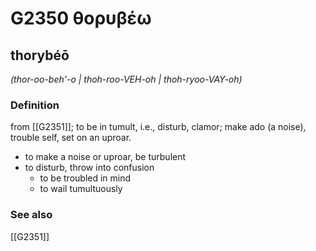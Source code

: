# G2350 θορυβέω

## thorybéō

_(thor-oo-beh'-o | thoh-roo-VEH-oh | thoh-ryoo-VAY-oh)_

### Definition

from [[G2351]]; to be in tumult, i.e., disturb, clamor; make ado (a noise), trouble self, set on an uproar.

- to make a noise or uproar, be turbulent
- to disturb, throw into confusion
  - to be troubled in mind
  - to wail tumultuously

### See also

[[G2351]]

